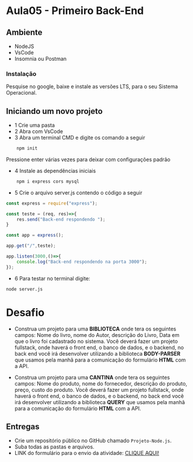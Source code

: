 # Aula05 - Primeiro Back-End

## Ambiente
- NodeJS
- VsCode
- Insomnia ou Postman

### Instalação
Pesquise no google, baixe e instale as versões LTS, para o seu Sistema Operacional.

## Iniciando um novo projeto
- 1 Crie uma pasta
- 2 Abra com VsCode
- 3 Abra um terminal CMD e digite os comando a seguir
```bash
    npm init
```
Pressione enter várias vezes para deixar com configurações padrão
- 4 Instale as dependências iniciais
```bash
    npm i express cors mysql
```
- 5 Crie o arquivo server.js contendo o código a seguir

```js
const express = require("express");

const teste = (req, res)=>{
    res.send("Back-end respondendo ");
}

const app = express();

app.get("/",teste);

app.listen(3000,()=>{
    console.log("Back-end respondendo na porta 3000");
});
```
- 6 Para testar no terminal digite:
```bash
node server.js
```

# Desafio

- Construa um projeto para uma **BIBLIOTECA** onde tera os seguintes campos: Nome do livro, nome do Autor, descrição do Livro, Data em que o livro foi cadastrado no sistema. Você deverá fazer um projeto fullstack, onde haverá o front end, o banco de dados, e o backend, no back end você irá desenvolver utilizando a biblioteca **BODY-PARSER** que usamos pela manhã para a comunicação do formulário **HTML** com a API.
  
- Construa um projeto para uma **CANTINA** onde tera os seguintes campos: Nome do produto, nome do fornecedor, descrição do produto, preço, custo do produto. Você deverá fazer um projeto fullstack, onde haverá o front end, o banco de dados, e o backend, no back end você irá desenvolver utilizando a biblioteca **QUERY** que usamos pela manhã para a comunicação do formulário **HTML** com a API.
  
## Entregas
- Crie um repositório público no GitHub chamado `Projeto-Node.js`.
- Suba todas as pastas e arquivos.
- LINK do formulário para o envio da atividade: <a href="#">CLIQUE AQUI!</a>
